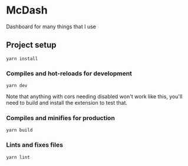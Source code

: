 # McDash
Dashboard for many things that I use

## Project setup
```
yarn install
```

### Compiles and hot-reloads for development
```
yarn dev
```

Note that anything with cors needing disabled won't work like this, you'll need to build and install the extension to test that.

### Compiles and minifies for production
```
yarn build
```

### Lints and fixes files
```
yarn lint
```

